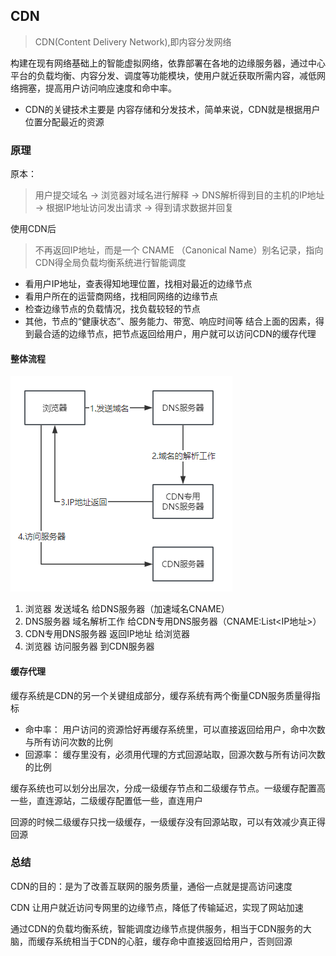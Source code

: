 ## CDN
> CDN(Content Delivery Network),即内容分发网络

构建在现有网络基础上的智能虚拟网络，依靠部署在各地的边缘服务器，通过中心平台的负载均衡、内容分发、调度等功能模块，使用户就近获取所需内容，减低网络拥塞，提高用户访问响应速度和命中率。

- CDN的关键技术主要是 内容存储和分发技术，简单来说，CDN就是根据用户位置分配最近的资源

### 原理
原本：
> 用户提交域名 -> 浏览器对域名进行解释 -> DNS解析得到目的主机的IP地址 -> 根据IP地址访问发出请求 -> 得到请求数据并回复

使用CDN后
> 不再返回IP地址，而是一个 CNAME （Canonical Name）别名记录，指向CDN得全局负载均衡系统进行智能调度

- 看用户IP地址，查表得知地理位置，找相对最近的边缘节点
- 看用户所在的运营商网络，找相同网络的边缘节点
- 检查边缘节点的负载情况，找负载较轻的节点
- 其他，节点的“健康状态”、服务能力、带宽、响应时间等
结合上面的因素，得到最合适的边缘节点，把节点返回给用户，用户就可以访问CDN的缓存代理

#### 整体流程
![图片](../../../public/http11.png)

1. 浏览器 发送域名 给DNS服务器（加速域名CNAME）
2. DNS服务器 域名解析工作 给CDN专用DNS服务器（CNAME:List<IP地址>）
3. CDN专用DNS服务器 返回IP地址 给浏览器
4. 浏览器 访问服务器 到CDN服务器

#### 缓存代理
缓存系统是CDN的另一个关键组成部分，缓存系统有两个衡量CDN服务质量得指标
- 命中率： 用户访问的资源恰好再缓存系统里，可以直接返回给用户，命中次数与所有访问次数的比例
- 回源率： 缓存里没有，必须用代理的方式回源站取，回源次数与所有访问次数的比例

缓存系统也可以划分出层次，分成一级缓存节点和二级缓存节点。一级缓存配置高一些，直连源站，二级缓存配置低一些，直连用户

回源的时候二级缓存只找一级缓存，一级缓存没有回源站取，可以有效减少真正得回源



### 总结
CDN的目的：是为了改善互联网的服务质量，通俗一点就是提高访问速度

CDN 让用户就近访问专网里的边缘节点，降低了传输延迟，实现了网站加速

通过CDN的负载均衡系统，智能调度边缘节点提供服务，相当于CDN服务的大脑，而缓存系统相当于CDN的心脏，缓存命中直接返回给用户，否则回源